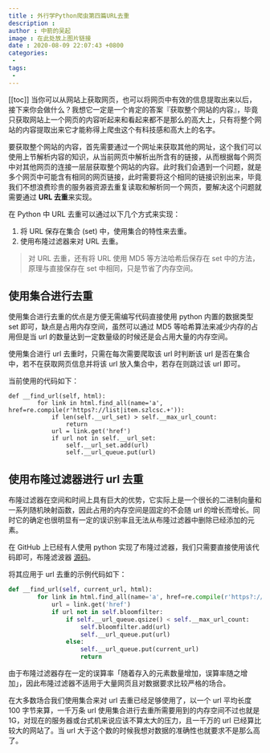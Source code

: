 ```yaml
---
title : 外行学Python爬虫第四篇URL去重
description : 
author : 中箭的吴起
image : 在此处放上图片链接
date : 2020-08-09 22:07:43 +0800
categories:
 -
tags:
 -
---
```

[[toc]]
当你可以从网站上获取网页，也可以将网页中有效的信息提取出来以后，接下来你会做什么？我想它一定是一个肯定的答案『获取整个网站的内容』，毕竟只获取网站上一个网页的内容听起来和看起来都不是那么的高大上，只有将整个网站的内容提取出来它才能称得上爬虫这个有科技感和高大上的名字。

要获取整个网站的内容，首先需要通过一个网址来获取其他的网址，这个我们可以使用上节解析内容的知识，从当前网页中解析出所含有的链接，从而根据每个网页中对其他网页的连接一层层获取整个网站的内容。此时我们会遇到一个问题，就是多个网页中可能含有相同的网页链接，此时需要将这个相同的链接识别出来，毕竟我们不想浪费珍贵的服务器资源去重复读取和解析同一个网页，要解决这个问题就需要通过 **URL 去重**来实现。

在 Python 中 URL 去重可以通过以下几个方式来实现：

1.  将 URL 保存在集合 (set) 中，使用集合的特性来去重。
2.  使用布隆过滤器来对 URL 去重。

> 对 URL 去重，还有将 URL 使用 MD5 等方法哈希后保存在 set 中的方法，原理与直接保存在 set 中相同，只是节省了内存空间。

## 使用集合进行去重

使用集合进行去重的优点是方便无需编写代码直接使用 python 内置的数据类型 set 即可，缺点是占用内存空间，虽然可以通过 MD5 等哈希算法来减少内存的占用但是当 url 的数量达到一定数量级的时候还是会占用大量的内存空间。

使用集合进行 url 去重时，只需在每次需要爬取该 url 时判断该 url 是否在集合中，若不在获取网页信息并将该 url 放入集合中，若存在则跳过该 url 即可。

当前使用的代码如下：

```text
def __find_url(self, html):
        for link in html.find_all(name='a', href=re.compile(r'https?://list|item.szlcsc.+')):
            if len(self.__url_set) > self.__max_url_count:
                return
            url = link.get('href')
            if url not in self.__url_set:
                self.__url_set.add(url)
                self.__url_queue.put(url)
```

## 使用布隆过滤器进行 url 去重

布隆过滤器在空间和时间上具有巨大的优势，它实际上是一个很长的二进制向量和一系列随机映射函数，因此占用的内存空间是固定的不会随 url 的增长而增长。同时它的确定也很明显有一定的误识别率且无法从布隆过滤器中删除已经添加的元素。

在 GitHub 上已经有人使用 python 实现了布隆过滤器，我们只需要直接使用该代码即可，布隆滤波器 [源码](https://link.zhihu.com/?target=https%3A//github.com/jaybaird/python-bloomfilter)。

将其应用于 url 去重的示例代码如下：

```py
def __find_url(self, current_url, html):
        for link in html.find_all(name='a', href=re.compile(r'https?://list|item.szlcsc.+')):
            url = link.get('href')
            if url not in self.bloomfilter:
                if self.__url_queue.qsize() < self.__max_url_count:
                    self.bloomfilter.add(url)
                    self.__url_queue.put(url)
                else:
                    self.__url_queue.put(current_url)
                    return
```

由于布隆过滤器存在一定的误算率「随着存入的元素数量增加，误算率随之增加」，因此布隆过滤器不适用于大量网页且对数据要求比较严格的场合。

在大多数场合我们使用集合来对 url 去重已经足够使用了，以一个 url 平均长度 100 字节来算，一千万条 url 使用集合进行去重所需要用到的内存空间不过也就是 1G，对现在的服务器或台式机来说应该不算太大的压力，且一千万的 url 已经算比较大的网站了。当 url 大于这个数的时候我想对数据的准确性也就要求不是那么高了。